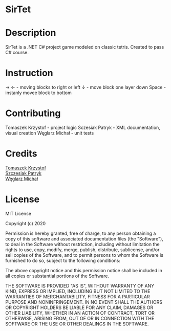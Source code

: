 # SirTet

# Description
SirTet is a .NET C# project game modeled on classic tetris. Created to pass C# course. 

# Instruction
&#8594; &#8592; - moving blocks to right or left
&#8595; - move block one layer down
Space - instanly movee block to bottom

# Contributing
Tomaszek Krzystof - project logic 
Sczesiak Patryk - XML documentation, visual creation 
Węglarz Michał - unit tests

# Credits
[Tomaszek Krzystof](https://github.com/KrzysztofTomaszek)</br>
[Szczesiak Patryk](https://github.com/Sheercan984)</br>
[Węglarz Michał](https://github.com/morteify)</br>

# License
MIT License

Copyright (c) 2020

Permission is hereby granted, free of charge, to any person obtaining a copy
of this software and associated documentation files (the "Software"), to deal
in the Software without restriction, including without limitation the rights
to use, copy, modify, merge, publish, distribute, sublicense, and/or sell
copies of the Software, and to permit persons to whom the Software is
furnished to do so, subject to the following conditions:

The above copyright notice and this permission notice shall be included in all
copies or substantial portions of the Software.

THE SOFTWARE IS PROVIDED "AS IS", WITHOUT WARRANTY OF ANY KIND, EXPRESS OR
IMPLIED, INCLUDING BUT NOT LIMITED TO THE WARRANTIES OF MERCHANTABILITY,
FITNESS FOR A PARTICULAR PURPOSE AND NONINFRINGEMENT. IN NO EVENT SHALL THE
AUTHORS OR COPYRIGHT HOLDERS BE LIABLE FOR ANY CLAIM, DAMAGES OR OTHER
LIABILITY, WHETHER IN AN ACTION OF CONTRACT, TORT OR OTHERWISE, ARISING FROM,
OUT OF OR IN CONNECTION WITH THE SOFTWARE OR THE USE OR OTHER DEALINGS IN THE
SOFTWARE.
